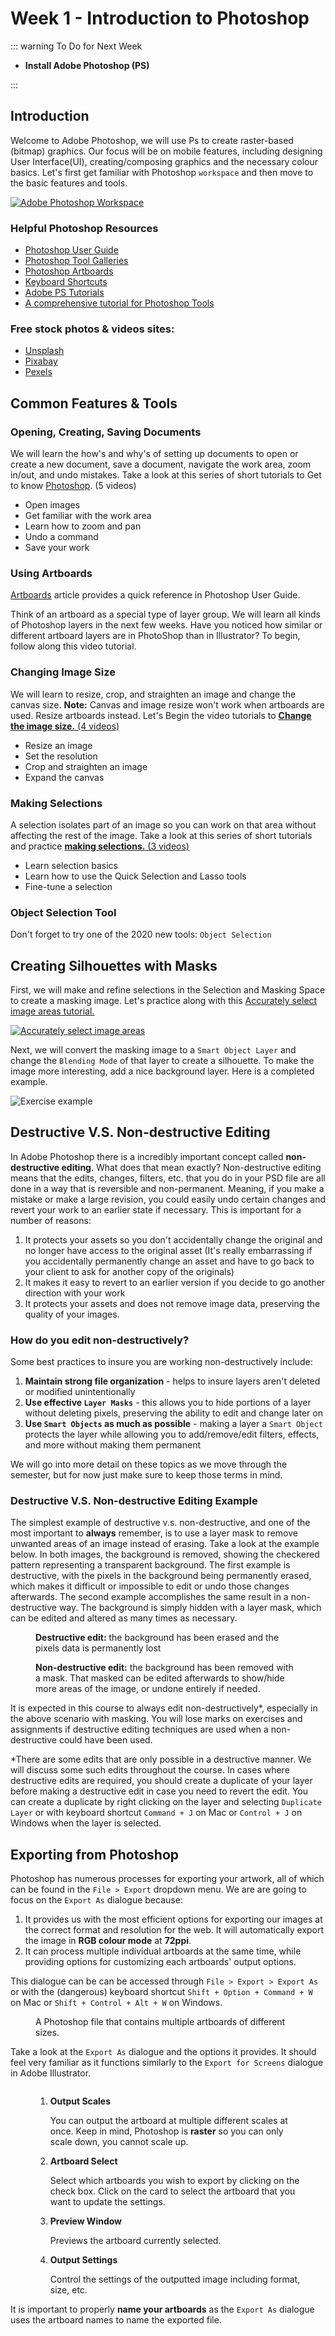 # Week 1 - Introduction to Photoshop

::: warning To Do for Next Week

- **Install Adobe Photoshop (PS)**

:::

## Introduction

Welcome to Adobe Photoshop, we will use Ps to create raster-based (bitmap) graphics. Our focus will be on mobile features, including designing User Interface(UI), creating/composing graphics and the necessary colour basics. Let's first get familiar with Photoshop `workspace` and then move to the basic features and tools.

<a href="https://helpx.adobe.com/ca/photoshop/using/workspace-basics.html#workspace_overview" target=”_blank”>![Adobe Photoshop Workspace](./PSworkspace.png)</a>

### Helpful Photoshop Resources

- [Photoshop User Guide](https://helpx.adobe.com/photoshop/user-guide.html)
- [Photoshop Tool Galleries](https://helpx.adobe.com/photoshop/using/tools.html)
- [Photoshop Artboards](https://helpx.adobe.com/photoshop/using/artboards.html)
- [Keyboard Shortcuts](https://helpx.adobe.com/ca/photoshop/using/default-keyboard-shortcuts.html)
- [Adobe PS Tutorials](https://helpx.adobe.com/ca/photoshop/tutorials.html)
- [A comprehensive tutorial for Photoshop Tools](http://www.photoshop-bootcamp.com/beginners-guide-photoshop-tools-toolbar/)

### Free stock photos & videos sites:

- [Unsplash](https://unsplash.com/)
- [Pixabay](https://pixabay.com/)
- [Pexels](https://www.pexels.com/)

## Common Features & Tools

### Opening, Creating, Saving Documents

We will learn the how's and why's of setting up documents to open or create a new document, save a document, navigate the work area, zoom in/out, and undo mistakes. Take a look at this series of short tutorials to Get to know [Photoshop](https://helpx.adobe.com/photoshop/how-to/ps-basics-fundamentals.html). (5 videos)

- Open images
- Get familiar with the work area
- Learn how to zoom and pan
- Undo a command
- Save your work

### Using Artboards

[Artboards](https://helpx.adobe.com/photoshop/using/artboards.html) article provides a quick reference in Photoshop User Guide.

Think of an artboard as a special type of layer group. We will learn all kinds of Photoshop layers in the next few weeks. Have you noticed how similar or different artboard layers are in PhotoShop than in Illustrator? To begin, follow along this video tutorial.

<YouTube
  title="Photoshop CC Artboards"
  url="https://www.youtube.com/embed/m6Wb2R2FTAc"
/>

### Changing Image Size

We will learn to resize, crop, and straighten an image and change the canvas size. **Note:** Canvas and image resize won't work when artboards are used. Resize artboards instead. Let's Begin the video tutorials to [**Change the image size.** (4 videos)](https://helpx.adobe.com/photoshop/how-to/image-resizing-basics.html)

- Resize an image
- Set the resolution
- Crop and straighten an image
- Expand the canvas

### Making Selections

A selection isolates part of an image so you can work on that area without affecting the rest of the image. Take a look at this series of short tutorials and practice [**making selections.** (3 videos)](https://helpx.adobe.com/photoshop/how-to/selection-tools-basics.html)

- Learn selection basics
- Learn how to use the Quick Selection and Lasso tools
- Fine-tune a selection

### Object Selection Tool

Don't forget to try one of the 2020 new tools: `Object Selection`

<YouTube
  title="Object Selection Tool"
  url="https://www.youtube.com/embed/0Qm5nS2PMBs"
/>

## Creating Silhouettes with Masks

First, we will make and refine selections in the Selection and Masking Space to create a masking image. Let's practice along with this [Accurately select image areas tutorial.](https://helpx.adobe.com/photoshop/how-to/selection-masking-space.html)

<a href="https://helpx.adobe.com/photoshop/how-to/selection-masking-space.html" target=”_blank”>![Accurately select image areas](./accurateSelectMask.png)</a>

Next, we will convert the masking image to a `Smart Object Layer` and change the `Blending Mode` of that layer to create a silhouette. To make the image more interesting, add a nice background layer. Here is a completed example.

![Exercise example](./silhouetteEx.png)

## Destructive V.S. Non-destructive Editing

In Adobe Photoshop there is a incredibly important concept called **non-destructive editing**. What does that mean exactly? Non-destructive editing means that the edits, changes, filters, etc. that you do in your PSD file are all done in a way that is reversible and non-permanent. Meaning, if you make a mistake or make a large revision, you could easily undo certain changes and revert your work to an earlier state if necessary. This is important for a number of reasons:

1. It protects your assets so you don't accidentally change the original and no longer have access to the original asset (It's really embarrassing if you accidentally permanently change an asset and have to go back to your client to ask for another copy of the originals)
2. It makes it easy to revert to an earlier version if you decide to go another direction with your work
3. It protects your assets and does not remove image data, preserving the quality of your images.

### How do you edit non-destructively?

Some best practices to insure you are working non-destructively include:

1. **Maintain strong file organization** - helps to insure layers aren't deleted or modified unintentionally
2. **Use effective `Layer Masks`** - this allows you to hide portions of a layer without deleting pixels, preserving the ability to edit and change later on
3. **Use `Smart Objects` as much as possible** - making a layer a `Smart Object` protects the layer while allowing you to add/remove/edit filters, effects, and more without making them permanent

We will go into more detail on these topics as we move through the semester, but for now just make sure to keep those terms in mind.

### Destructive V.S. Non-destructive Editing Example

The simplest example of destructive v.s. non-destructive, and one of the most important to **always** remember, is to use a layer mask to remove unwanted areas of an image instead of erasing. Take a look at the example below. In both images, the background is removed, showing the checkered pattern representing a transparent background. The first example is destructive, with the pixels in the background being permanently erased, which makes it difficult or impossible to edit or undo those changes afterwards. The second example accomplishes the same result in a non-destructive way. The background is simply hidden with a layer mask, which can be edited and altered as many times as necessary.

<figure>
<img src="./destructive.png" alt="">
<figcaption><strong class="text-secondary">Destructive edit:</strong> the background has been erased and the pixels data is permanently lost</figcaption>
</figure>

<figure>
<img src="./non-destructive.png" alt="">
<figcaption><strong class="text-secondary">Non-destructive edit:</strong> the background has been removed with a mask. That masked can be edited afterwards to show/hide more areas of the image, or undone entirely if needed.</figcaption>
</figure>

It is expected in this course to always edit non-destructively<span class="text-secondary">\*</span>, especially in the above scenario with masking. You will lose marks on exercises and assignments if destructive editing techniques are used when a non-destructive could have been used.

<span class="text-secondary">\*</span>There are some edits that are only possible in a destructive manner. We will discuss some such edits throughout the course. In cases where destructive edits are required, you should create a duplicate of your layer before making a destructive edit in case you need to revert the edit. You can create a duplicate by right clicking on the layer and selecting `Duplicate Layer` or with keyboard shortcut `Command + J` on Mac or `Control + J` on Windows when the layer is selected.

## Exporting from Photoshop

Photoshop has numerous processes for exporting your artwork, all of which can be found in the `File > Export` dropdown menu. We are are going to focus on the `Export As` dialogue because:

1. It provides us with the most efficient options for exporting our images at the correct format and resolution for the web. It will automatically export the image in **RGB colour mode** at **72ppi**.
2. It can process multiple individual artboards at the same time, while providing options for customizing each artboards' output options.

This dialogue can be can be accessed through `File > Export > Export As` or with the (dangerous) keyboard shortcut `Shift + Option + Command + W` on Mac or `Shift + Control + Alt + W` on Windows.

<figure>
<img src="./export-as-artboards.jpg" alt="">
<figcaption>A Photoshop file that contains multiple artboards of different sizes.</figcaption>
</figure>

Take a look at the `Export As` dialogue and the options it provides. It should feel very familiar as it functions similarly to the `Export for Screens` dialogue in Adobe Illustrator.

<figure>
<img src="./export-as-dialogue.jpg" alt="" />
<figcaption>
<ol>
  <li><strong>Output Scales</strong><p>
    You can output the artboard at multiple different scales at once. Keep in mind, Photoshop is <strong>raster</strong> so you can only scale down, you cannot scale up.
  </p></li>
  <li><strong>Artboard Select</strong><p>
    Select which artboards you wish to export by clicking on the check box. Click on the card to select the artboard that you want to update the settings.
  </p></li>
  <li><strong>Preview Window</strong><p>
    Previews the artboard currently selected.
  </p></li>
  <li><strong>Output Settings</strong><p>
    Control the settings of the outputted image including format, size, etc.
  </p></li>
</ol>
</figcaption>
</figure>

It is important to properly **name your artboards** as the `Export As` dialogue uses the artboard names to name the exported file.

<!-- ## Demo Files

::: tip Files
[Week 1 Tutorial Files Download](https://algonquinlivecom-my.sharepoint.com/:f:/g/personal/bristot_algonquincollege_com/EsGk1JrAHpxNmCxixlzRFZYBjwscbH5eLIZacxkzlVv22g?e=UfK9ik)
::: -->
